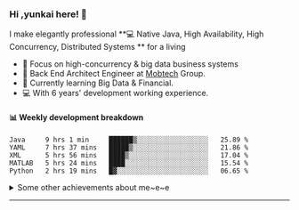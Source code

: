### Hi ,yunkai here! :wave: 

I make elegantly professional **💻 Native Java, High Availability, High Concurrency, Distributed Systems ** for a living

* 🧐   Focus on high-concurrency & big data business systems
* 💼   Back End Architect Engineer at [Mobtech](https://www.mob.com/) Group.
* 🌱   Currently learning Big Data & Financial.
* 💻   With 6 years' development working experience.

#### :bar_chart: Weekly development breakdown

<!--START_SECTION:waka-->
```text
Java     9 hrs 1 min     ██████▒░░░░░░░░░░░░░░░░░░   25.89 % 
YAML     7 hrs 37 mins   █████▒░░░░░░░░░░░░░░░░░░░   21.86 % 
XML      5 hrs 56 mins   ████▒░░░░░░░░░░░░░░░░░░░░   17.04 % 
MATLAB   5 hrs 24 mins   ████░░░░░░░░░░░░░░░░░░░░░   15.54 % 
Python   2 hrs 19 mins   █▓░░░░░░░░░░░░░░░░░░░░░░░   06.65 % 
```
<!--END_SECTION:waka-->

<details>
  <summary>Some other achievements about me~e~e</summary>
  <br>

* 👑   Some GitHub statistical reports:

<p align="center">
<img align="center" src="https://github-readme-stats.vercel.app/api/top-langs/?username=JanYunkai&hide_langs_below=1&theme=default&line_height=27&layout=compact" />
<img align="center" src="https://github-readme-stats.vercel.app/api?username=JanYunkai&show_icons=true&count_private=true&include_all_commits=true&line_height=21&layout=compact" alt="halfrost's Github Stats" />
<img align="center" src="https://github-profile-trophy.vercel.app/?username=JanYunkai&column=7" alt="JanYunkai's Github Trophy" />
</p>

</details>

---
